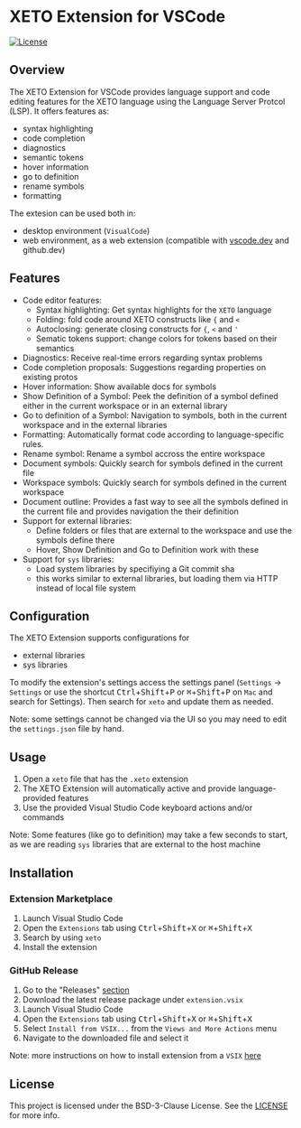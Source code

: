 # XETO Extension for VSCode

[![License](https://img.shields.io/badge/license-bsd--3--clause-brightgreen)](https://opensource.org/license/bsd-3-clause/)

## Overview

The XETO Extension for VSCode provides language support and code editing features for the XETO language using the Language Server Protcol (LSP). It offers features as:

- syntax highlighting
- code completion
- diagnostics
- semantic tokens
- hover information
- go to definition
- rename symbols
- formatting

The extesion can be used both in:

- desktop environment (`VisualCode`)
- web environment, as a web extension (compatible with [vscode.dev](https://vscode.dev) and github.dev)

## Features

- Code editor features:
  - Syntax highlighting: Get syntax highlights for the `XETO` language
  - Folding: fold code around XETO constructs like `{` and `<`
  - Autoclosing: generate closing constructs for `{`, `<` and `'`
  - Sematic tokens support: change colors for tokens based on their semantics
- Diagnostics: Receive real-time errors regarding syntax problems
- Code completion proposals: Suggestions regarding properties on existing protos
- Hover information: Show available docs for symbols
- Show Definition of a Symbol: Peek the definition of a symbol defined either in the current workspace or in an external library
- Go to definition of a Symbol: Navigation to symbols, both in the current workspace and in the external libraries
- Formatting: Automatically format code according to language-specific rules.
- Rename symbol: Rename a symbol accross the entire workspace
- Document symbols: Quickly search for symbols defined in the current file
- Workspace symbols: Quickly search for symbols defined in the current workspace
- Document outline: Provides a fast way to see all the symbols defined in the current file and provides navigation the their definition
- Support for external libraries:
  - Define folders or files that are external to the workspace and use the symbols define there
  - Hover, Show Definition and Go to Definition work with these
- Support for `sys` libraries:
  - Load system libraries by specifiying a Git commit sha
  - this works similar to external libraries, but loading them via HTTP instead of local file system

## Configuration

The XETO Extension supports configurations for

- external libraries
- sys libraries

To modify the extension's settings access the settings panel (`Settings` -> `Settings` or use the shortcut <kbd>Ctrl</kbd>+<kbd>Shift</kbd>+<kbd>P</kbd> or <kbd>⌘</kbd>+<kbd>Shift</kbd>+<kbd>P</kbd> on `Mac` and search for Settings). Then search for `xeto` and update them as needed.

Note: some settings cannot be changed via the UI so you may need to edit the `settings.json` file by hand.

## Usage

1. Open a `xeto` file that has the `.xeto` extension
2. The XETO Extension will automatically active and provide language-provided features
3. Use the provided Visual Studio Code keyboard actions and/or commands

Note: Some features (like go to definition) may take a few seconds to start, as we are reading `sys` libraries that are external to the host machine

## Installation

### Extension Marketplace

1. Launch Visual Studio Code
2. Open the `Extensions` tab using <kbd>Ctrl</kbd>+<kbd>Shift</kbd>+<kbd>X</kbd> or <kbd>⌘</kbd>+<kbd>Shift</kbd>+<kbd>X</kbd>
3. Search by using `xeto`
4. Install the extension

### GitHub Release

1. Go to the "Releases" [section](https://github.com/Novo-Int/xeto-vscode-extension/releases)
2. Download the latest release package under `extension.vsix`
3. Launch Visual Studio Code
4. Open the `Extensions` tab using <kbd>Ctrl</kbd>+<kbd>Shift</kbd>+<kbd>X</kbd> or <kbd>⌘</kbd>+<kbd>Shift</kbd>+<kbd>X</kbd>
5. Select `Install from VSIX...` from the `Views and More Actions` menu
6. Navigate to the downloaded file and select it

Note: more instructions on how to install extension from a `VSIX` [here](https://code.visualstudio.com/docs/editor/extension-marketplace#_install-from-a-vsix)

## License

This project is licensed under the BSD-3-Clause License. See the [LICENSE](https://opensource.org/license/bsd-3-clause/) for more info.
